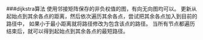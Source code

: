 ###dijkstra算法
使用邻接矩阵保存的非负权值的图，有向无向图均可以。
更新从起始点到其余各点的距离，然后依次遍历其余各点，尝试把其余各点加入到目前的路径中，
如果小于最小距离就将路径修改为包含该点的路径。
当所有节点都遍历结束后，就可以得到起始点到其余各点的最短路径。
